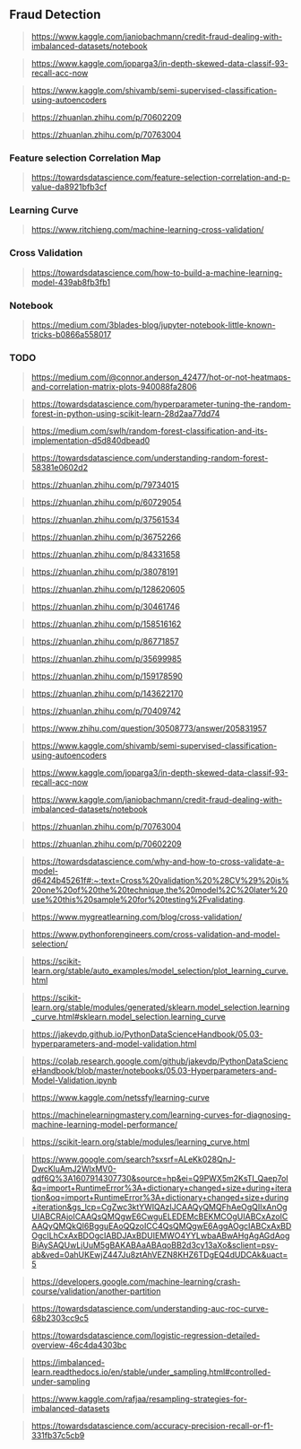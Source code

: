 ## Fraud Detection

> https://www.kaggle.com/janiobachmann/credit-fraud-dealing-with-imbalanced-datasets/notebook

> https://www.kaggle.com/joparga3/in-depth-skewed-data-classif-93-recall-acc-now

> https://www.kaggle.com/shivamb/semi-supervised-classification-using-autoencoders

> https://zhuanlan.zhihu.com/p/70602209

> https://zhuanlan.zhihu.com/p/70763004

### Feature selection Correlation Map
> https://towardsdatascience.com/feature-selection-correlation-and-p-value-da8921bfb3cf

### Learning Curve
> https://www.ritchieng.com/machine-learning-cross-validation/

### Cross Validation
> https://towardsdatascience.com/how-to-build-a-machine-learning-model-439ab8fb3fb1

### Notebook
> https://medium.com/3blades-blog/jupyter-notebook-little-known-tricks-b0866a558017


### TODO
> https://medium.com/@connor.anderson_42477/hot-or-not-heatmaps-and-correlation-matrix-plots-940088fa2806

> https://towardsdatascience.com/hyperparameter-tuning-the-random-forest-in-python-using-scikit-learn-28d2aa77dd74

> https://medium.com/swlh/random-forest-classification-and-its-implementation-d5d840dbead0

> https://towardsdatascience.com/understanding-random-forest-58381e0602d2

> https://zhuanlan.zhihu.com/p/79734015

> https://zhuanlan.zhihu.com/p/60729054

> https://zhuanlan.zhihu.com/p/37561534

> https://zhuanlan.zhihu.com/p/36752266

> https://zhuanlan.zhihu.com/p/84331658

> https://zhuanlan.zhihu.com/p/38078191

> https://zhuanlan.zhihu.com/p/128620605

> https://zhuanlan.zhihu.com/p/30461746

> https://zhuanlan.zhihu.com/p/158516162

> https://zhuanlan.zhihu.com/p/86771857

> https://zhuanlan.zhihu.com/p/35699985

> https://zhuanlan.zhihu.com/p/159178590

> https://zhuanlan.zhihu.com/p/143622170

> https://zhuanlan.zhihu.com/p/70409742

> https://www.zhihu.com/question/30508773/answer/205831957

> https://www.kaggle.com/shivamb/semi-supervised-classification-using-autoencoders

> https://www.kaggle.com/joparga3/in-depth-skewed-data-classif-93-recall-acc-now

> https://www.kaggle.com/janiobachmann/credit-fraud-dealing-with-imbalanced-datasets/notebook

> https://zhuanlan.zhihu.com/p/70763004

> https://zhuanlan.zhihu.com/p/70602209

> https://towardsdatascience.com/why-and-how-to-cross-validate-a-model-d6424b45261f#:~:text=Cross%20validation%20%28CV%29%20is%20one%20of%20the%20technique,the%20model%2C%20later%20use%20this%20sample%20for%20testing%2Fvalidating.

> https://www.mygreatlearning.com/blog/cross-validation/

> https://www.pythonforengineers.com/cross-validation-and-model-selection/

> https://scikit-learn.org/stable/auto_examples/model_selection/plot_learning_curve.html

> https://scikit-learn.org/stable/modules/generated/sklearn.model_selection.learning_curve.html#sklearn.model_selection.learning_curve

> https://jakevdp.github.io/PythonDataScienceHandbook/05.03-hyperparameters-and-model-validation.html

> https://colab.research.google.com/github/jakevdp/PythonDataScienceHandbook/blob/master/notebooks/05.03-Hyperparameters-and-Model-Validation.ipynb

> https://www.kaggle.com/netssfy/learning-curve

> https://machinelearningmastery.com/learning-curves-for-diagnosing-machine-learning-model-performance/

> https://scikit-learn.org/stable/modules/learning_curve.html

> https://www.google.com/search?sxsrf=ALeKk028QnJ-DwcKluAmJ2WlxMV0-qdf6Q%3A1607914307730&source=hp&ei=Q9PWX5m2KsTI_Qaep7oI&q=import+RuntimeError%3A+dictionary+changed+size+during+iteration&oq=import+RuntimeError%3A+dictionary+changed+size+during+iteration&gs_lcp=CgZwc3ktYWIQAzIJCAAQyQMQFhAeOgQIIxAnOgUIABCRAjoICAAQsQMQgwE6CwguELEDEMcBEKMCOgUIABCxAzoICAAQyQMQkQI6BgguEAoQQzoICC4QsQMQgwE6AggAOgcIABCxAxBDOgcILhCxAxBDOgcIABDJAxBDUIEMWO4YYLwbaABwAHgAgAGdAogBiAySAQUwLjUuM5gBAKABAaABAqoBB2d3cy13aXo&sclient=psy-ab&ved=0ahUKEwjZ447Ju8ztAhVEZN8KHZ6TDgEQ4dUDCAk&uact=5

> https://developers.google.com/machine-learning/crash-course/validation/another-partition

> https://towardsdatascience.com/understanding-auc-roc-curve-68b2303cc9c5

> https://towardsdatascience.com/logistic-regression-detailed-overview-46c4da4303bc

> https://imbalanced-learn.readthedocs.io/en/stable/under_sampling.html#controlled-under-sampling

> https://www.kaggle.com/rafjaa/resampling-strategies-for-imbalanced-datasets

> https://towardsdatascience.com/accuracy-precision-recall-or-f1-331fb37c5cb9



